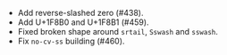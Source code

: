  * Add reverse-slashed zero (#438).
 * Add U+1F8B0 and U+1F8B1 (#459).
 * Fixed broken shape around `srtail`, `Sswash` and `sswash`.
 * Fix `no-cv-ss` building (#460).